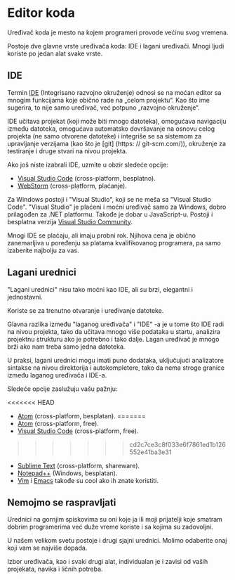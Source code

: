 # Editor koda

Uređivač koda je mesto na kojem programeri provode većinu svog vremena.

Postoje dve glavne vrste uređivača koda: IDE i lagani uređivači. Mnogi ljudi koriste po jedan alat svake vrste.

## IDE

Termin [IDE](https://en.wikipedia.org/wiki/Integrated_development_environment) (Integrisano razvojno okruženje) odnosi se na moćan editor sa mnogim funkcijama koje obično rade na „celom projektu“. Kao što ime sugerira, to nije samo uređivač, već potpuno „razvojno okruženje“.

IDE učitava projekat (koji može biti mnogo datoteka), omogućava navigaciju između datoteka, omogućava automatsko dovršavanje na osnovu celog projekta (ne samo otvorene datoteke) i integriše se sa sistemom za upravljanje verzijama (kao što je [git] (https: // git-scm.com/)), okruženje za testiranje i druge stvari na nivou projekta.

Ako još niste izabrali IDE, uzmite u obzir sledeće opcije:

- [Visual Studio Code](https://code.visualstudio.com/) (cross-platform, besplatno).
- [WebStorm](http://www.jetbrains.com/webstorm/) (cross-platform, plaćanje).

Za Windows postoji i "Visual Studio", koji se ne meša sa "Visual Studio Code". "Visual Studio" je plaćeni i moćni uređivač samo za Windows, dobro prilagođen za .NET platformu. Takođe je dobar u JavaScript-u. Postoji i besplatna verzija [Visual Studio Community](https://www.visualstudio.com/vs/community/).

Mnogi IDE se plaćaju, ali imaju probni rok. Njihova cena je obično zanemarljiva u poređenju sa platama kvalifikovanog programera, pa samo izaberite najbolju za vas.

## Lagani urednici

"Lagani urednici" nisu tako moćni kao IDE, ali su brzi, elegantni i jednostavni.

Koriste se za trenutno otvaranje i uređivanje datoteke.

Glavna razlika između "laganog uređivača" i "IDE" -a je u tome što IDE radi na nivou projekta, tako da učitava mnogo više podataka u startu, analizira projektnu strukturu ako je potrebno i tako dalje. Lagan uređivač je mnogo brži ako nam treba samo jedna datoteka.

U praksi, lagani urednici mogu imati puno dodataka, uključujući analizatore sintakse na nivou direktorija i autokompletere, tako da nema stroge granice između laganog uređivača i IDE-a.

Sledeće opcije zaslužuju vašu pažnju:

<<<<<<< HEAD
- [Atom](https://atom.io/) (cross-platform, besplatan).
=======
- [Atom](https://atom.io/) (cross-platform, free).
- [Visual Studio Code](https://code.visualstudio.com/) (cross-platform, free).
>>>>>>> cd2c7ce3c8f033e6f7861ed1b126552e41ba3e31
- [Sublime Text](http://www.sublimetext.com) (cross-platform, shareware).
- [Notepad++](https://notepad-plus-plus.org/) (Windows, besplatan).
- [Vim](http://www.vim.org/) i [Emacs](https://www.gnu.org/software/emacs/) takođe su cool ako ih znate koristiti.

## Nemojmo se raspravljati

Urednici na gornjim spiskovima su oni koje ja ili moji prijatelji koje smatram dobrim programerima već duže vreme koriste i sa kojima su zadovoljni.

U našem velikom svetu postoje i drugi sjajni urednici. Molimo odaberite onaj koji vam se najviše dopada.

Izbor uređivača, kao i svaki drugi alat, individualan je i zavisi od vaših projekata, navika i ličnih potreba.
